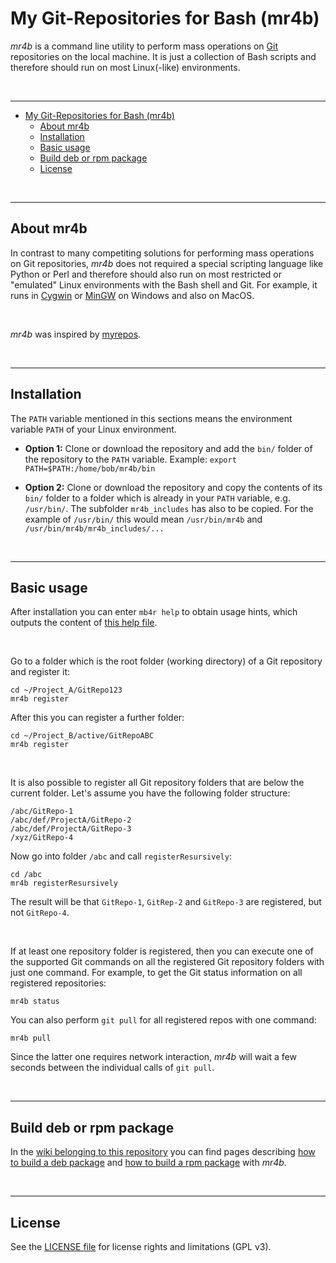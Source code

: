 # My Git-Repositories for Bash (mr4b) #

*mr4b* is a command line utility to perform mass operations on [Git](https://git-scm.com/) repositories on the local machine.
It is just a collection of Bash scripts and therefore should run on most Linux(-like) environments.

<br>

----

- [My Git-Repositories for Bash (mr4b)](#my-git-repositories-for-bash-mr4b)
  - [About mr4b](#about-mr4b)
  - [Installation](#installation)
  - [Basic usage](#basic-usage)
  - [Build deb or rpm package](#build-deb-or-rpm-package)
  - [License](#license)

<!--
   TOC added using VSC extension "Markdown All in One" by Yu Zahng (yzhang.markdown-all-in-one).
   TOC will be automatically updated when this extension is installed in VSC.
   Set setting "githubCompatibility" to "true".
-->

<br>

----

## About mr4b ##

In contrast to many competiting solutions for performing mass operations on Git repositories, *mr4b* does
not required a special scripting language like Python or Perl and therefore should also run on most
restricted or "emulated" Linux environments with the Bash shell and Git.
For example, it runs in [Cygwin](https://www.cygwin.com/) or [MinGW](http://www.mingw.org/) on Windows
and also on MacOS.

<br>

*mr4b* was inspired by [myrepos](https://myrepos.branchable.com/).

<br>

----

## Installation ##

The `PATH` variable mentioned in this sections means the environment variable `PATH`
of your Linux environment.

* **Option 1:**
  Clone or download the repository and add the `bin/` folder of the repository to the `PATH` variable.
  Example: `export PATH=$PATH:/home/bob/mr4b/bin`

* **Option 2:**
  Clone or download the repository and copy the contents of its `bin/` folder
  to a folder which is already in your `PATH` variable, e.g. `/usr/bin/`.
  The subfolder `mr4b_includes` has also to be copied.
  For the example of `/usr/bin/` this would mean `/usr/bin/mr4b` and
   `/usr/bin/mr4b/mr4b_includes/...`

<br>

----

## Basic usage ##

After installation you can enter `mb4r help` to obtain usage hints, which outputs the content of [this help file](bin/mr4b_includes/mr4b_help.txt).

<br>

Go to a folder which is the root folder (working directory) of a Git repository and register it:

    cd ~/Project_A/GitRepo123
    mr4b register

After this you can register a further folder:

    cd ~/Project_B/active/GitRepoABC
    mr4b register

<br>

It is also possible to register all Git repository folders that are below the current folder. Let's assume you have the following folder structure:

    /abc/GitRepo-1
    /abc/def/ProjectA/GitRepo-2
    /abc/def/ProjectA/GitRepo-3
    /xyz/GitRepo-4

Now go into folder `/abc` and call `registerResursively`:

    cd /abc
    mr4b registerResursively

The result will be that `GitRepo-1`, `GitRep-2` and `GitRepo-3` are registered, but not `GitRepo-4`.

<br>

If at least one repository folder is registered, then you can execute one of the supported Git commands on all the registered Git repository folders
with just one command.
For example, to get the Git status information on all registered repositories:

    mr4b status

You can also perform `git pull` for all registered repos with one command:

    mr4b pull

Since the latter one requires network interaction, *mr4b* will wait a few seconds between the individual calls of `git pull`.

<br>

----

## Build deb or rpm package ##

In the [wiki belonging to this repository](https://github.com/MDecker-MobileComputing/mr4b/wiki) you can find pages describing
[how to build a deb package](https://github.com/MDecker-MobileComputing/mr4b/wiki/Build-Debian-package) and [how to build a rpm package](https://github.com/MDecker-MobileComputing/mr4b/wiki/Build-RPM-file) with *mr4b*.

<br>

----
## License ##

See the [LICENSE file](LICENSE.md) for license rights and limitations (GPL v3).
